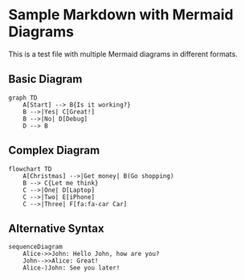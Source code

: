 
# Sample Markdown with Mermaid Diagrams

This is a test file with multiple Mermaid diagrams in different formats.

## Basic Diagram


```mermaid
graph TD
    A[Start] --> B{Is it working?}
    B -->|Yes| C[Great!]
    B -->|No| D[Debug]
    D --> B
```


## Complex Diagram


```mermaid
flowchart TD
    A[Christmas] -->|Get money| B(Go shopping)
    B --> C{Let me think}
    C -->|One| D[Laptop]
    C -->|Two| E[iPhone]
    C -->|Three| F[fa:fa-car Car]
```


## Alternative Syntax


```{.mermaid}
sequenceDiagram
    Alice->>John: Hello John, how are you?
    John-->>Alice: Great!
    Alice-)John: See you later!
```

